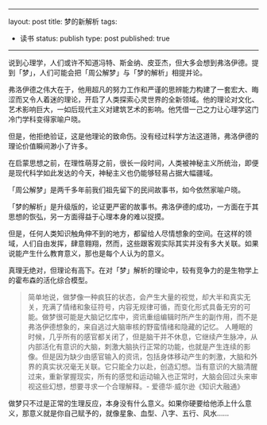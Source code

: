
---
layout: post
title: 梦的新解析
tags: 
- 读书
status: publish
type: post
published: true
---

说到心理学，人们或许不知道冯特、斯金纳、皮亚杰，但大多会想到弗洛伊德。提到「梦」，人们可能会把「周公解梦」与「梦的解析」相提并论。

弗洛伊德之伟大在于，他用超凡的努力工作和严谨的思辨能力构建了一套宏大、晦涩而又令人着迷的理论，开启了人类探索心灵世界的全新领域。他的理论对文化、艺术影响巨大，一如后现代主义对建筑艺术的影响。他凭借一己之力让心理学这门冷门学科变得家喻户晓。

但是，他拒绝验证，这是他理论的致命伤。没有经过科学方法这道筛，弗洛伊德的理论价值瞬间渺小了许多。

在启蒙思想之前，在理性萌芽之前，很长一段时间，人类被神秘主义所统治，即便是现代科学如此发达的今天，神秘主义也仍能够轻易占据大幅疆域。

「周公解梦」是两千多年前我们祖先留下的民间故事书，如今依然家喻户晓。

「梦的解析」是升级版的，论证更严密的故事书。弗洛伊德的成功，一方面在于其思想的恢弘，另一方面得益于心理本身的难以捉摸。

但是，任何人类知识触角伸不到的地方，都留给人尽情想象的空间。在这样的领域，人们自由发挥，肆意翱翔，然而，这些跟客观实际其实并没有多大关联。如果说能产生什么教育意义，那也是每个人认为的意义。

真理无绝对，但理论有高下。在对「梦」解析的理论中，较有竞争力的是生物学上的霍布森的活化综合模型。

> 简单地说，做梦像一种疯狂的状态，会产生大量的视觉，却大半和真实无关，充满了情绪和象征符号，内容无规律可循，而变化形式具备无穷的可能。做梦很可能是大脑记忆库中，资讯重组编辑时所产生的副作用，而不是弗洛伊德想象的，来自逃过大脑审核的野蛮情绪和隐藏的记忆。
人睡眠的时候，几乎所有的感官都关闭了，但是脑干并不休息，它继续产生脉冲，从内部活化有意识的大脑，刺激大脑执行正常的功能，也就是产生连续的影像。但是因为缺少由感官输入的资讯，包括身体移动产生的刺激，大脑和外界的真实状况毫无关联。它只能全力以赴，创造幻想。当有意识的大脑清醒过来，重新掌握现实，所有的感觉和运动输入也正常时，大脑会回过头来审视这些幻想，想要寻求一个合理解释。- 爱德华·威尔逊《知识大融通》

做梦只不过是正常的生理反应，本身没有什么意义。如果你硬要给他添上什么意义，那意义就是你自己赋予的，就像星象、血型、八字、五行、风水……


